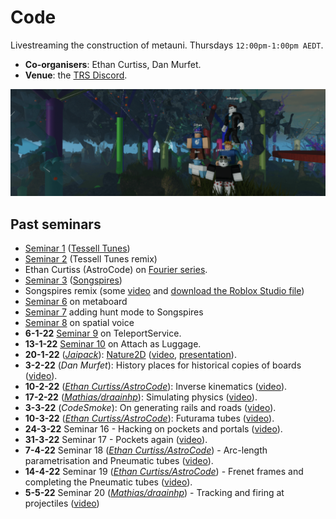 # Code

Livestreaming the construction of metauni. Thursdays `12:00pm-1:00pm AEDT`.

* **Co-organisers**: Ethan Curtiss, Dan Murfet.
* **Venue**: the [TRS Discord](https://discord.gg/9yBaAxPSK8).

![banner](seminar-code-min.png)

## Past seminars

* [Seminar 1](https://youtu.be/zAjl848o_fg) ([Tessell Tunes](https://www.roblox.com/games/7662464095/Tessell-Tunes))
* [Seminar 2](https://youtu.be/pKDruEjZPg8) (Tessell Tunes remix)
* Ethan Curtiss (AstroCode) on [Fourier series](https://youtu.be/F1gdI2eWqc8).
* [Seminar 3](https://youtu.be/dO3fi6WjjM0) ([Songspires](https://www.roblox.com/games/8157928012/Songspires-metauni))
* Songspires remix (some [video](https://youtu.be/wW3bEA-dcM8) and [download the Roblox Studio file](https://metauni.org/files/songspires.rbxl))
* [Seminar 6](https://youtu.be/3z6AK1KqqtQ) on metaboard
* [Seminar 7](https://youtu.be/7arwndlZMKo) adding hunt mode to Songspires
* [Seminar 8](https://youtu.be/ecCmWvCm1Ts) on spatial voice
* **6-1-22** [Seminar 9](https://youtu.be/RWP21_3xLc0) on TeleportService.
* **13-1-22** [Seminar 10](https://youtu.be/x3UDwI3FUFI) on Attach as Luggage.
* **20-1-22** (*[Jaipack](https://github.com/jaipack17/)*): [Nature2D](https://github.com/jaipack17/Nature2D) ([video](https://youtu.be/iJuSpmNAwEk), [presentation](https://quill-clam-cfe.notion.site/Nature2D-a5f61599d8ef4660861ea96a8f91fa7e)).
* **3-2-22** (*Dan Murfet*): History places for historical copies of boards ([video]([video](https://youtu.be/UDx8K53Nd8g))).
* **10-2-22** (*[Ethan Curtiss/AstroCode](https://twitter.com/AstroCodeRblx)*): Inverse kinematics ([video](https://youtu.be/2HZVDpbEB40)).
* **17-2-22** (*[Mathias/draainhp](https://twitter.com/draainhp)*): Simulating physics ([video](https://youtu.be/JdWbr5AnHvI)).
* **3-3-22** (*CodeSmoke*): On generating rails and roads ([video](https://youtu.be/DSo15XMjmek)).
* **10-3-22** (*[Ethan Curtiss/AstroCode](https://twitter.com/AstroCodeRblx)*): Futurama tubes ([video](https://youtu.be/XB9NfkPO6d0)).
* **24-3-22** Seminar 16 - Hacking on pockets and portals ([video](https://youtu.be/CF4ncxeO9mc)).
* **31-3-22** Seminar 17 - Pockets again ([video](https://youtu.be/unvjvTxinr0)).
* **7-4-22** Seminar 18 (*[Ethan Curtiss/AstroCode](https://twitter.com/AstroCodeRblx)*) - Arc-length parametrisation and Pneumatic tubes ([video](https://youtu.be/9eVCjRTnDrs)).
* **14-4-22** Seminar 19 (*[Ethan Curtiss/AstroCode](https://twitter.com/AstroCodeRblx)*) - Frenet frames and completing the Pneumatic tubes ([video](https://youtu.be/m_ylyBAsvVM)).
* **5-5-22** Seminar 20 (*[Mathias/draainhp](https://twitter.com/draainhp)*) - Tracking and firing at projectiles ([video](https://youtu.be/9P-2pipTUxk))
